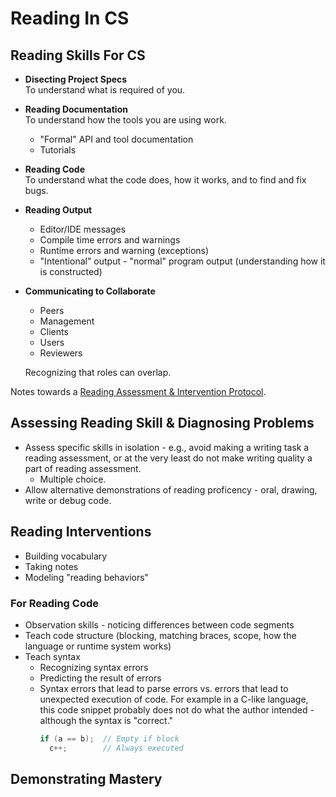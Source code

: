 # Reading In CS

## Reading Skills For CS

* **Disecting Project Specs**  
To understand what is required of you.
* **Reading Documentation**  
To understand how the tools you are using work.
  - "Formal" API and tool documentation
  - Tutorials
* **Reading Code**  
To understand what the code does, how it works, and to find and fix bugs.
* **Reading Output**
  - Editor/IDE messages
  - Compile time errors and warnings
  - Runtime errors and warning (exceptions)
  - "Intentional" output - "normal" program output (understanding how it is constructed)
* **Communicating to Collaborate**  
  - Peers
  - Management
  - Clients
  - Users
  - Reviewers
  
   Recognizing that roles can overlap.
  
Notes towards a [Reading Assessment & Intervention Protocol](https://docs.google.com/document/d/1_uaE2YR7COytJC3DQLxi6bECeaFk97nYWnssua0OvdQ/edit?usp=sharing).

## Assessing Reading Skill & Diagnosing Problems

* Assess specific skills in isolation - e.g., avoid making a writing task a reading assessment, or at the very least do not make writing quality a part of reading assessment.
  - Multiple choice.
* Allow alternative demonstrations of reading proficency - oral, drawing, write or debug code.

## Reading Interventions

* Building vocabulary
* Taking notes
* Modeling "reading behaviors"

### For Reading Code

* Observation skills - noticing differences between code segments
* Teach code structure (blocking, matching braces, scope, how the language or runtime system works)
* Teach syntax
  - Recognizing syntax errors
  - Predicting the result of errors
  - Syntax errors that lead to parse errors vs. errors that lead to unexpected execution of code. For example in a C-like language, this code snippet probably does not do what the author intended - although the syntax is "correct."
    ```c
    if (a == b);  // Empty if block
      c++;        // Always executed
    ```
 

## Demonstrating Mastery
